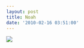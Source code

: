 ```yaml
---
layout: post
title: Noah
date: '2010-02-16 03:51:00'
---
```


[![](https://i0.wp.com/frodo.sterlinganderson.net/wp-content/uploads/2010/02/tumblr_kxx45fKG2r1qa2pnvo1_12801.jpg.scaled10001-440x314.jpg?resize=500%2C357)](https://i0.wp.com/frodo.sterlinganderson.net/wp-content/uploads/2010/02/tumblr_kxx45fKG2r1qa2pnvo1_12801.jpg.scaled10001.jpg)

<!--kg-card-end: markdown-->
